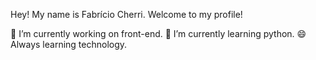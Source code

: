 Hey! My name is Fabrício Cherri.
Welcome to my profile!


 🔭 I’m currently working on front-end.
 🌱 I’m currently learning python.
 😄 Always learning technology.

